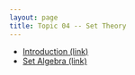 ```yaml
---
layout: page
title: Topic 04 -- Set Theory
---
```


* [Introduction (link)](/math180fall2024/modules/set-theory/introduction)
* [Set Algebra (link)](/math180fall2024/modules/set-theory/set-algebra)


